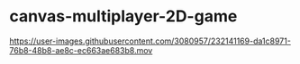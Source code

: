 # canvas-multiplayer-2D-game


https://user-images.githubusercontent.com/3080957/232141169-da1c8971-76b8-48b8-ae8c-ec663ae683b8.mov

